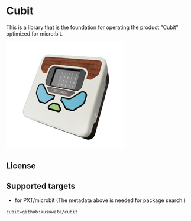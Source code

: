 # Cubit

This is a library that is the foundation for operating the product "Cubit" optimized for micro:bit.

<img src= "https://raw.githubusercontent.com/kusuwata/cubit/master/cubit.jpg" alt="image" width="320" height="290" >



## License



## Supported targets

* for PXT/microbit
(The metadata above is needed for package search.)

```package
cubit=github:kusuwata/cubit
```